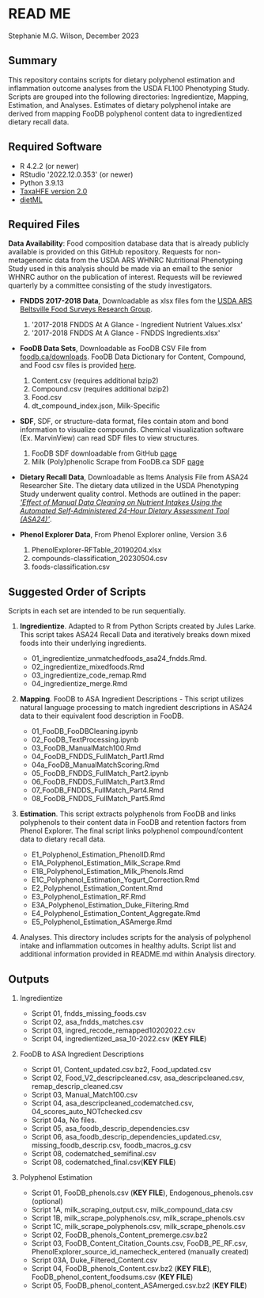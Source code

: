 # READ ME

Stephanie M.G. Wilson, December 2023

## Summary

This repository contains scripts for dietary polyphenol estimation and inflammation outcome analyses from the USDA FL100 Phenotyping Study. Scripts are grouped into the following directories: Ingredientize, Mapping, Estimation, and Analyses. Estimates of dietary polyphenol intake are derived from mapping FooDB polyphenol content data to ingredientized dietary recall data.

## Required Software

-   R 4.2.2 (or newer)
-   RStudio '2022.12.0.353' (or newer)
-   Python 3.9.13
-   [TaxaHFE version 2.0](https://github.com/aoliver44/taxaHFE)
-   [dietML](https://github.com/aoliver44/nutrition_tools)

## Required Files

**Data Availability**: Food composition database data that is already publicly available is provided on this GitHub repository. Requests for non-metagenomic data from the USDA ARS WHNRC Nutritional Phenotyping Study used in this analysis should be made via an email to the senior WHNRC author on the publication of interest. Requests will be reviewed quarterly by a committee consisting of the study investigators. 

-   **FNDDS 2017-2018 Data**, Downloadable as xlsx files fom the [USDA ARS Beltsville Food Surveys Research Group](https://www.ars.usda.gov/northeast-area/beltsville-md-bhnrc/beltsville-human-nutrition-research-center/food-surveys-research-group/docs/fndds-download-databases/). 

    1)  '2017-2018 FNDDS At A Glance - Ingredient Nutrient Values.xlsx'
    2)  '2017-2018 FNDDS At A Glance - FNDDS Ingredients.xlsx'
    
-   **FooDB Data Sets**, Downloadable as FooDB CSV File from [foodb.ca/downloads](https://foodb.ca/downloads). FooDB Data Dictionary for Content, Compound, and Food csv files is provided [here](https://github.com/SWi1/FooDB_polyphenol_analysis/blob/main/FooDB/README.md).

    1)  Content.csv (requires additional bzip2)
    2)  Compound.csv (requires additional bzip2)
    3)  Food.csv
    4)  dt_compound_index.json, Milk-Specific
    
-   **SDF**, SDF, or structure-data format, files contain atom and bond information to visualize compounds. Chemical visualization software (Ex. MarvinView) can read SDF files to view structures.

    1) FooDB SDF downloadable from GitHub [page](https://github.com/SWi1/Polyphenol_Quantification_FooDB/blob/main/FooDB/FooDB2_polyphenols_ID.sdf)
    2) Milk (Poly)phenolic Scrape from FooDB.ca SDF [page](https://github.com/SWi1/FooDB_polyphenol_analysis/blob/main/FooDB/milk.sdf)
  
    
-   **Dietary Recall Data**, Downloadable as Items Analysis File from ASA24 Researcher Site. The dietary data utilized in the USDA Phenotyping Study underwent quality control. Methods are outlined in the paper: [*'Effect of Manual Data Cleaning on Nutrient Intakes Using the Automated Self-Administered 24-Hour Dietary Assessment Tool (ASA24)'*](https://doi.org/10.1093/cdn/nzab005).

-   **Phenol Explorer Data**, From Phenol Explorer online, Version 3.6
    
    1)  PhenolExplorer-RFTable_20190204.xlsx
    2)  compounds-classification_20230504.csv
    3)  foods-classification.csv
 
## Suggested Order of Scripts

Scripts in each set are intended to be run sequentially.

1)  **Ingredientize**. Adapted to R from Python Scripts created by Jules Larke. This script takes ASA24 Recall Data and iteratively breaks down mixed foods into their underlying ingredients.
    -   01_ingredientize_unmatchedfoods_asa24_fndds.Rmd.
    -   02_ingredientize_mixedfoods.Rmd
    -   03_ingredientize_code_remap.Rmd
    -   04_ingredientize_merge.Rmd
    
2)  **Mapping**. FooDB to ASA Ingredient Descriptions - This script utilizes natural language processing to match ingredient descriptions in ASA24 data to their equivalent food description in FooDB.
    -   01_FooDB_FooDBCleaning.ipynb
    -   02_FooDB_TextProcessing.ipynb
    -   03_FooDB_ManualMatch100.Rmd
    -   04_FooDB_FNDDS_FullMatch_Part1.Rmd
    -   04a_FooDB_ManualMatchScoring.Rmd
    -   05_FooDB_FNDDS_FullMatch_Part2.ipynb
    -   06_FooDB_FNDDS_FullMatch_Part3.Rmd
    -   07_FooDB_FNDDS_FullMatch_Part4.Rmd
    -   08_FooDB_FNDDS_FullMatch_Part5.Rmd

3)  **Estimation**. This script extracts polyphenols from FooDB and links polyphenols to their content data in FooDB and retention factors from Phenol Explorer. The final script links polyphenol compound/content data to dietary recall data.
    -   E1_Polyphenol_Estimation_PhenolID.Rmd
    -   E1A_Polyphenol_Estimation_Milk_Scrape.Rmd
    -   E1B_Polyphenol_Estimation_Milk_Phenols.Rmd
    -   E1C_Polyphenol_Estimation_Yogurt_Correction.Rmd
    -   E2_Polyphenol_Estimation_Content.Rmd
    -   E3_Polyphenol_Estimation_RF.Rmd
    -   E3A_Polyphenol_Estimation_Duke_Filtering.Rmd
    -   E4_Polyphenol_Estimation_Content_Aggregate.Rmd
    -   E5_Polyphenol_Estimation_ASAmerge.Rmd
    
4) Analyses. This directory includes scripts for the analysis of polyphenol intake and inflammation outcomes in healthy adults. Script list and additional information provided in README.md within Analysis directory.    

## Outputs

1)  Ingredientize

    -   Script 01, fndds_missing_foods.csv
    -   Script 02, asa_fndds_matches.csv
    -   Script 03, ingred_recode_remapped10202022.csv
    -   Script 04, ingredientized_asa_10-2022.csv (**KEY FILE**)

2)  FooDB to ASA Ingredient Descriptions

    -   Script 01, Content_updated.csv.bz2, Food_updated.csv
    -   Script 02, Food_V2_descripcleaned.csv, asa_descripcleaned.csv, remap_descrip_cleaned.csv
    -   Script 03, Manual_Match100.csv
    -   Script 04, asa_descripcleaned_codematched.csv, 04_scores_auto_NOTchecked.csv 
    -   Script 04a, No files.
    -   Script 05, asa_foodb_descrip_dependencies.csv
    -   Script 06, asa_foodb_descrip_dependencies_updated.csv, missing_foodb_descrip.csv, foodb_macros_g.csv
    -   Script 08, codematched_semifinal.csv
    -   Script 08, codematched_final.csv(**KEY FILE**)

3)  Polyphenol Estimation

    -   Script 01, FooDB_phenols.csv (**KEY FILE**), Endogenous_phenols.csv (optional)
    -   Script 1A,  milk_scraping_output.csv, milk_compound_data.csv
    -   Script 1B, milk_scrape_polyphenols.csv, milk_scrape_phenols.csv
    -   Script 1C,  milk_scrape_polyphenols.csv, milk_scrape_phenols.csv
    -   Script 02, FooDB_phenols_Content_premerge.csv.bz2
    -   Script 03, FooDB_Content_Citation_Counts.csv, FooDB_PE_RF.csv, PhenolExplorer_source_id_namecheck_entered (manually created)
    -   Script 03A, Duke_Filtered_Content.csv
    -   Script 04, FooDB_phenols_Content.csv.bz2 (**KEY FILE**), FooDB_phenol_content_foodsums.csv (**KEY FILE**)
    -   Script 05, FooDB_phenol_content_ASAmerged.csv.bz2 (**KEY FILE**)
